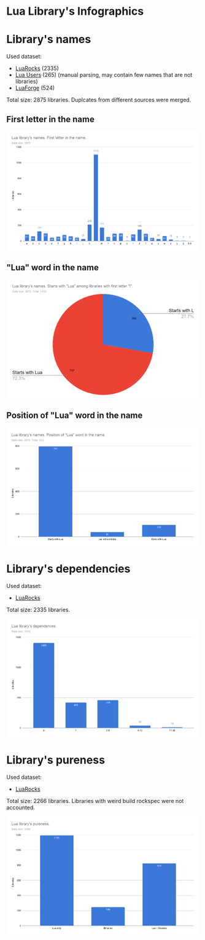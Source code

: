 # Lua Library's Infographics

# Library's names
Used dataset:
  - [LuaRocks](https://luarocks.org/) (2335)
  - [Lua Users](http://lua-users.org/wiki/LibrariesAndBindings) (265) (manual parsing, may contain few names that are not libraries)
  - [LuaForge](http://luaforge.net/) (524)

Total size: 2875 libraries. Duplcates from different sources were merged.

## First letter in the name

![First letter in the name](lualibs_firstletter.png?raw=true "First letter in the name")

## "Lua" word in the name

!["Lua" word in the name](lualibs_haslua.png?raw=true "Lua word in the name")

## Position of "Lua" word in the name

![Position of "Lua" word in the name](lualibs_luapos.png?raw=true "Position of Lua word in the name")

# Library's dependencies

Used dataset:
  - [LuaRocks](https://luarocks.org/)
  
Total size: 2335 libraries.

![Library's dependencies](lualibs_deps.png?raw=true "Library's dependencies")

# Library's pureness

Used dataset:
  - [LuaRocks](https://luarocks.org/)
  
Total size: 2266 libraries. Libraries with weird build rockspec were not accounted.

![Library's pureness](lualibs_pureness.png?raw=true "Library's pureness")
